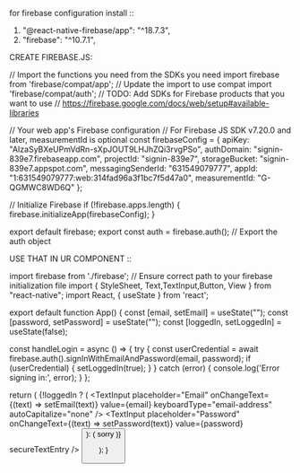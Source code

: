 for firebase configuration install :: 
1.    "@react-native-firebase/app": "^18.7.3",
2.    "firebase": "^10.7.1",

CREATE FIREBASE.JS:

// Import the functions you need from the SDKs you need
import firebase from 'firebase/compat/app'; // Update the import to use compat
import 'firebase/compat/auth';
// TODO: Add SDKs for Firebase products that you want to use
// https://firebase.google.com/docs/web/setup#available-libraries

// Your web app's Firebase configuration
// For Firebase JS SDK v7.20.0 and later, measurementId is optional
const firebaseConfig = {
  apiKey: "AIzaSyBXeUPmVdRn-sXpJOUT9LHJhZQi3rvgPSo",
  authDomain: "signin-839e7.firebaseapp.com",
  projectId: "signin-839e7",
  storageBucket: "signin-839e7.appspot.com",
  messagingSenderId: "631549079777",
  appId: "1:631549079777:web:314fad96a3f1bc7f5d47a0",
  measurementId: "G-QGMWC8WD6Q"
};

// Initialize Firebase
if (!firebase.apps.length) {
    firebase.initializeApp(firebaseConfig);
  }
  
  export default firebase;
  export const auth = firebase.auth(); // Export the auth object


USE THAT IN UR COMPONENT ::

import firebase from './firebase'; // Ensure correct path to your firebase initialization file
import { StyleSheet, Text,TextInput,Button, View } from "react-native";
import React, { useState } from 'react';
 
export default function App() {
  const [email, setEmail] = useState("");
  const [password, setPassword] = useState("");
  const [loggedIn, setLoggedIn] = useState(false);
 
  const handleLogin = async () => {
    try {
      const userCredential = await firebase.auth().signInWithEmailAndPassword(email, password);
      if (userCredential) {
        setLoggedIn(true);
      }
    } catch (error) {
      console.log('Error signing in:', error);
    }
  };
 
  return (
    <View style={{marginTop:100}}>
      {!loggedIn ? (
        <View>
      <TextInput
        placeholder="Email"
        onChangeText={(text) => setEmail(text)}
        value={email}
        keyboardType="email-address"
        autoCapitalize="none"
      />
      <TextInput
        placeholder="Password"
        onChangeText={(text) => setPassword(text)}
        value={password}
        secureTextEntry
      />
      <Button title="Login" onPress={handleLogin} />
    </View>): (
      <View>
        <Text>sorry</Text>
      </View>
    )}
    </View>
 
 
  );
}
